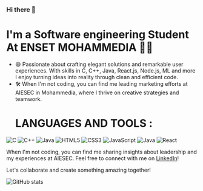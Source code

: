 ### Hi there 👋 
 # I'm a Software engineering Student At ENSET MOHAMMEDIA 🔭✨

- 😄 Passionate about crafting elegant solutions and remarkable user experiences. With skills in C, C++, Java, React.js, Node.js, ML and more I enjoy turning ideas into reality through clean and efficient code.
- 🛠️ When I'm not coding, you can find me leading marketing efforts at AIESEC in Mohammedia, where I thrive on creative strategies and teamwork.
  # LANGUAGES AND TOOLS :

![C](https://img.shields.io/badge/-C-A8B9CC?logo=c&logoColor=white&style=flat)
![C++](https://img.shields.io/badge/-C++-00599C?logo=c%2B%2B&logoColor=white&style=flat)
![Java](https://img.shields.io/badge/-Java-007396?logo=java&logoColor=white&style=flat)
![HTML5](https://img.shields.io/badge/-HTML5-E34F26?logo=html5&logoColor=white&style=flat)
![CSS3](https://img.shields.io/badge/-CSS3-1572B6?logo=css3&logoColor=white&style=flat)
![JavaScript](https://img.shields.io/badge/-JavaScript-F7DF1E?logo=javascript&logoColor=black&style=flat)
![Java](https://img.shields.io/badge/-Java-007396?logo=java&logoColor=white&style=flat)
![React](https://img.shields.io/badge/-React-61DAFB?logo=react&logoColor=white&style=flat)

When I'm not coding, you can find me sharing insights about leadership and my experiences at AIESEC. Feel free to connect with me on [LinkedIn](https://www.linkedin.com/in/roumaysae-el-amrani-092793208/)!


Let's collaborate and create something amazing together!

![GitHub stats](https://img.shields.io/github/followers/roumaysae?style=social)
